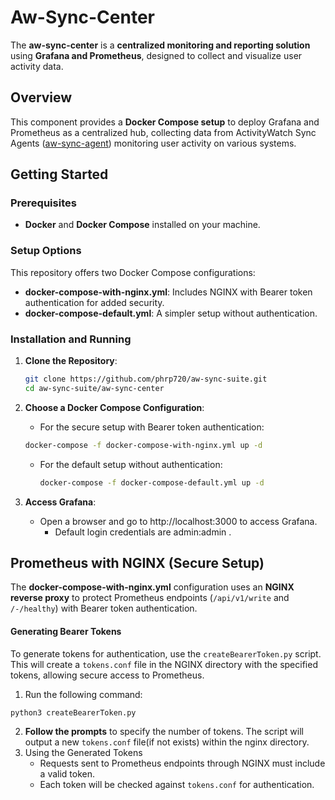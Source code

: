 # Aw-Sync-Center

The **aw-sync-center** is a **centralized monitoring and reporting solution** using **Grafana and Prometheus**, designed to collect and visualize user activity data.

## Overview

This component provides a **Docker Compose setup** to deploy Grafana and Prometheus as a centralized hub, collecting data from ActivityWatch Sync Agents ([aw-sync-agent](https://github.com/phrp720/aw-sync-suite/tree/master/aw-sync-agent)) monitoring user activity on various systems.

## Getting Started

### Prerequisites
- **Docker** and **Docker Compose** installed on your machine.

### Setup Options

This repository offers two Docker Compose configurations:
- **docker-compose-with-nginx.yml**: Includes NGINX with Bearer token authentication for added security.
- **docker-compose-default.yml**: A simpler setup without authentication.

### Installation and Running

1. **Clone the Repository**:
   ```bash
   git clone https://github.com/phrp720/aw-sync-suite.git
   cd aw-sync-suite/aw-sync-center

2. **Choose a Docker Compose Configuration**:

   - For the secure setup with Bearer token authentication:
    ```bash
    docker-compose -f docker-compose-with-nginx.yml up -d
    ```
   - For the default setup without authentication:
     ```bash
     docker-compose -f docker-compose-default.yml up -d
      ```
3. **Access Grafana**:

   - Open a browser and go to http://localhost:3000 to access Grafana.
     - Default login credentials are admin:admin .
   
## Prometheus with NGINX (Secure Setup)

The **docker-compose-with-nginx.yml** configuration uses an **NGINX reverse proxy** to protect Prometheus endpoints (`/api/v1/write` and `/-/healthy`) with Bearer token authentication.

#### Generating Bearer Tokens

To generate tokens for authentication, use the `createBearerToken.py` script. This will create a `tokens.conf` file in the NGINX directory with the specified tokens, allowing secure access to Prometheus.

1. Run the following command:
```bash
python3 createBearerToken.py
```
2. **Follow the prompts** to specify the number of tokens. The script will output a new `tokens.conf` file(if not exists) within the nginx directory.
3. Using the Generated Tokens
   - Requests sent to Prometheus endpoints through NGINX must include a valid token.
   - Each token will be checked against `tokens.conf` for authentication.

